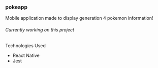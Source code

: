 ### pokeapp
Mobile application made to display generation 4 pokemon information!

###### Currently working on this project

Technologies Used
- React Native
- Jest
